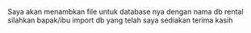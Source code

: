 Saya akan menambkan file untuk database nya dengan nama db rental
silahkan bapak/ibu import db yang telah saya sediakan
terima kasih
